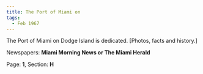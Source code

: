 ```yaml
---  
title: The Port of Miami on  
tags:  
  - Feb 1967  
---  
```

  
The Port of Miami on Dodge Island is dedicated. [Photos, facts and history.]  
  
Newspapers: **Miami Morning News or The Miami Herald**  
  
Page: **1**, Section: **H** 
